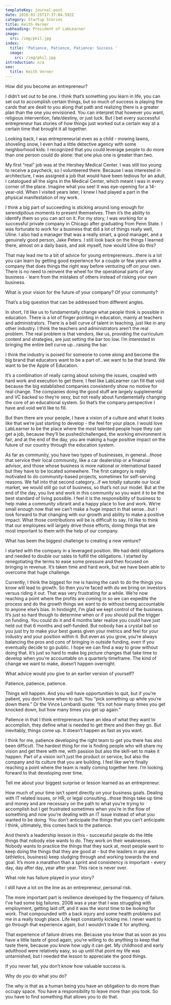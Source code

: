 ```yaml
---
templateKey: journal-post
date: 2020-03-25T17:37:04.592Z
category: Startup Stories
title: Keith Verner
subheading: President of LabLearner
image:
  src: /img/phil.jpg
index:
  title: 'Patience, Patience, Patience: Success '
  image:
    src: /img/phil.jpg
introduction: n/a
seo:
  title: Keith Verner
---
```

How did you become an entrepreneur?

I didn’t set out to be one. I think that’s something you learn in life, you can set out to accomplish certain things, but so much of success is playing the cards that are dealt to you along that path and realizing there is a greater plan than the one you envisioned. You can interpret that however you want, religious intervention, fate/destiny, or just luck. But I bet every successful entrepreneur has stories of how things just worked out a certain way at a certain time that brought it all together.

Looking back, I was entrepreneurial even as a child - mowing lawns, shoveling snow, I even had a little detective agency with some neighborhood kids. I recognized that you could leverage people to do more than one person could do alone: that one plus one is greater than two.

My first “real” job was at the Hershey Medical Center. I was still too young to receive a paycheck, so I volunteered there. Because I was interested in architecture, I was assigned a job that would have been tedious for an adult. I catalogued all the signs in the Medical Center, which meant I was in every corner of the place. Imagine what you see! It was eye-opening for a 14-year-old. When I visited years later, I knew I had played a part in the physical manifestation of my work.

I think a big part of succeeding is sticking around long enough for serendipitous moments to present themselves. Then it’s the ability to identify them so you can act on it. For my story, I was working for a successful private company in Chicago after graduating from Penn State. I was fortunate to work for a business that did a lot of things really well, Uline. I also had a manager that was a really smart, a good manager, and a genuinely good person, Jake Peters. I still look back on the things I learned there, almost on a daily basis, and ask myself, how would Uline do this?

That may lead me to a bit of advice for young entrepreneurs…there is a lot you can learn by getting good experience for a couple or few years with a company that does things the right way before venturing off on your own. There is no need to reinvent the wheel for the operational parts of any business - learn from the mistakes of others instead of risking your own business.



What is your vision for the future of your company? Of your community?

That’s a big question that can be addressed from different angles.

In short, I’d like us to fundamentally change what people think is possible in education. There is a lot of finger pointing in education, mainly at teachers and administrators. There is a bell curve of talent in teaching, just like in any other industry. I think the teachers and administrators aren’t the real problem. The real problem is that vendors, like us, providing the curriculum content and strategies, are just setting the bar too low. I’m interested in bringing the entire bell curve up…raising the bar.

I think the industry is poised for someone to come along and become the big brand that educators want to be a part of…we want to be that brand. We want to be the Apple of Education.

It’s a combination of really caring about solving the issues, coupled with hard work and execution to get there. I feel like LabLearner can fill that void because the big established companies consistently show no motive for real change. The companies doing the good stuff are largely supplemental and VC backed so they’re sexy, but not really about fundamentally changing the core of an educational system. So that’s the company perspective I have and void we’d like to fill.

But then there are your people, I have a vision of a culture and what it looks like that we’re just starting to develop - the feel for your place. I would love LabLearner to be the place where the most talented people hope they can get a job, because they’ll be pushed/challenged, the working environment is fair, and at the end of the day, you are making a huge positive impact on the future of our country through the education system.

As far as community, you have two types of businesses, in general…those that service their local community, like a car dealership or a financial advisor, and those whose business is more national or international based but they have to be located somewhere. The first category is really motivated to do community-based projects, sometimes for self-serving reasons. We fall into that second category…if we totally saturate our local market, we would still go out of business, so that’s not our model. But at the end of the day, you live and work in this community so you want it to be the best standard of living possible. I feel it is the responsibility of business to help make a community vibrant and a happy place to live and work. We’re small enough now that we can’t make a huge impact in that sense…but I look forward to that changing with our growth and ability to make a positive impact. What those contributions will be is difficult to say. I’d like to think that our employees will largely drive those efforts, doing things that are most important to them with the help of our company.



What has been the biggest challenge to creating a new venture?

I started with the company in a leveraged position. We had debt obligations and needed to double our sales to fulfill the obligations. I started by renegotiating the terms to ease some pressure and then focused on bringing in revenue. It’s taken time and hard work, but we have been able to overcome that huge challenge.

Currently, I think the biggest for me is having the cash to do the things you know will lead to growth. So then you’re faced with do we bring on investors versus riding it out. That was very frustrating for a while. We’re now reaching a point where the profits are coming in so we can expedite the process and do the growth things we want to do without being accountable to anyone else’s bias. In hindsight, I’m glad we kept control of the business. It’s just so hard though to determine when or if you should pull the trigger on funding. You could do it and 6 months later realize you could have just held out that 6 months and self-funded. But nobody has a crystal ball so you just try to make your best guess given your metrics and feel for your industry and your position within it. But even as you grow, you’re always balancing the pros and cons of bringing in outside funding, even if you eventually decide to go public. I hope we can find a way to grow without doing that. It’s just so hard to make big picture changes that take time to develop when you're accountable on a quarterly timeframe. The kind of change we want to make, doesn’t happen overnight.



What advice would you give to an earlier version of yourself?

Patience, patience, patience.

Things will happen. And you will have opportunities to quit, but if you’re patient, you don’t know when to quit. You “pick something up while you’re down there.” Or the Vince Lombardi quote: “It’s not how many times you get knocked down, but how many times you get up again.”

Patience in that I think entrepreneurs have an idea of what they want to accomplish, they define what is needed to get there and then they go. But inevitably, things come up. It doesn’t happen as fast as you want.

I think for me, patience developing the right team to get you there has also been difficult. The hardest thing for me is finding people who will share my vision and get there with me, with passion but also the skill-set to make it happen. Part of a vision isn’t just the product or service, but also the company and its culture that you are building. I feel like we’re finally reaching a point where the team is really coming together here. I’m looking forward to that developing over time.



Tell me about your biggest surprise or lesson learned as an entrepreneur.

How much of your time isn’t spent directly on your business goals. Dealing with IT related issues, or HR, or legal consulting…those things take up time and money and are necessary on the path to what you’re trying to accomplish but I get frustrated sometimes when you’re in the flow of something and now you’re dealing with an IT issue instead of what you wanted to be doing. You don’t anticipate the things that you can’t anticipate. I think, ultimately, this comes back to the patience.

And there’s a leadership lesson in this - successful people do the little things that nobody else wants to do. They work on their weaknesses. Nobody wants to practice the things that they suck at, most people want to keep doing the things that they are good at - but the leaders in any area (athletics, business) keep sludging through and working towards the end goal. It’s more a marathon than a sprint and consistency is important - every day, day after day, year after year. This race is never over.



What role has failure played in your story?

I still have a lot on the line as an entrepreneur, personal risk.

The more important part is resilience developed by the frequency of failure. I’ve had some big failures. 2008 was a year that I was struggling with employment, getting laid off, and it was the worst time to be looking for work. That compounded with a back injury and some health problems put me in a really tough place. Life kept constantly kicking me. I never want to go through that experience again, but I wouldn’t trade it for anything.

That experience of failure drives me. Because you know that as soon as you have a little taste of good again, you’re willing to do anything to keep that taste there, because you know how ugly it can get. My childhood and early adulthood were relatively easy, so up until that point my life was untarnished, but I needed the lesson to appreciate the good things.

If you never fail, you don’t know how valuable success is.



Why do you do what you do?

The why is that as a human being you have an obligation to do more than occupy space. You have a responsibility to leave more than you took. So you have to find something that allows you to do that.
